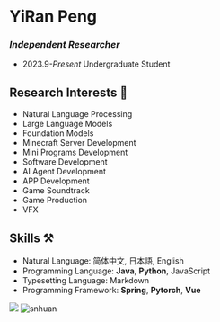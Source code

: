 <!-- <img align="right" src="https://github-readme-stats.vercel.app/api?username=SNHuan&show_icons=true&theme=transparent&hide_title=true&hide_rank=true" /> -->


# YiRan Peng

<!-- **news**: I am looking for a research internship in the field of NLP, if you have any information, please contact me. 📧 -->

### *Independent Researcher*

- 2023.9-*Present* Undergraduate Student

## Research Interests 🔭

- Natural Language Processing
- Large Language Models
- Foundation Models
- Minecraft Server Development
- Mini Programs Development
- Software Development
- AI Agent Development
- APP Development
- Game Soundtrack
- Game Production
- VFX



## Skills ⚒️

- Natural Language: 简体中文, 日本語, English
- Programming Language:  **Java**, **Python**, JavaScript
- Typesetting Language:  Markdown
- Programming Framework: **Spring**, **Pytorch**, **Vue**



<img src="https://github-readme-stats.vercel.app/api/top-langs/?username=SNHuan&layout=compact" />

<img align="bottom" src="https://komarev.com/ghpvc/?username=SNHuan" alt="snhuan" />
